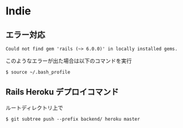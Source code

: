 # Indie

## エラー対応

```
Could not find gem 'rails (~> 6.0.0)' in locally installed gems.
```

このようなエラーが出た場合は以下のコマンドを実行

```
$ source ~/.bash_profile
```

## Rails Heroku デプロイコマンド

ルートディレクトリ上で

```
$ git subtree push --prefix backend/ heroku master
```
